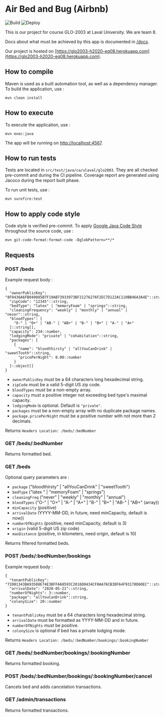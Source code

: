 # Air Bed and Bug (Airbnb)

![Build](https://github.com/glo2003/glo2003-h2020-eq08/workflows/Airbnb%20CI/badge.svg)
![Deploy](https://github.com/glo2003/glo2003-h2020-eq08/workflows/Airbnb%20CD/badge.svg)

This is our project for course GLO-2003 at Laval University. We are team 8.

Docs about what must be achieved by this app is documented in [/docs](/docs).

Our project is hosted on [https://glo2003-h2020-eq08.herokuapp.com](https://glo2003-h2020-eq08.herokuapp.com).

## How to compile

Maven is used as a built automation tool, as well as a dependency manager. To build the application, use : 

`mvn clean install`

## How to execute

To execute the application, use : 

`mvn exec:java`

The app will be running on [http://localhost:4567](http://localhost:4567).

## How to run tests

Tests are located in `src/test/java/ca/ulaval/glo2003`. They are all checked pre-commit and during the CI pipeline. Coverage report are generated using Jacoco during the report built phase.

To run unit tests, use :

`mvn surefire:test`

## How to apply code style

Code style is verified pre-commit. To apply [Google Java Code Style](https://google.github.io/styleguide/javaguide.html) throughout the source code, use : 

`mvn git-code-format:format-code -DglobPattern=**/*`

## Requests

### POST /beds

Example request body :
```{json}
{
  "ownerPublicKey": "8F0436A6FB049085B7F19AB73933973BF21276276F2EC7D122AC110BB46A3A4E"::string,
  "zipCode": "12345"::string,
  "bedType": "latex" | "memoryFoam" | "springs"::string,
  "cleaningFrequency": "weekly" | "monthly" | "annual" | "never"::string,
  "bloodTypes": [
    "O-" | "O+" | "AB-" | "AB+" | "B-" | "B+" | "A-" | "A+"
  ]::string[],
  "capacity": 234::number,
  "lodgingMode": "private" | "cohabitation"::string,
  "packages": [
    { 
      "name": "bloodthirsty" | "allYouCanDrink" | "sweetTooth"::string,
      "pricePerNight": 0.00::number
    }
  ]::object[]
}
```

- `ownerPublicKey` must be a 64 characters long hexadecimal string.
- `zipCode` must be a valid 5-digit US zip code.
- `bloodTypes` must be a non-empty array.
- `capacity` must a positive integer not exceeding bed type's maximal capacity.
- `lodgingMode` is optional. Default is `"private"`.
- `packages` must be a non-empty array with no duplicate package names.
- `package.pricePerNight` must be a positive number with not more than 2 decimals.

Returns `Headers Location: /beds/:bedNumber`

### GET /beds/:bedNumber

Returns formatted bed.

### GET /beds

Optional query parameters are : 

- `package` ("bloodthirsty" | "allYouCanDrink" | "sweetTooth")
- `bedType` ("latex " | "memoryFoam" | "springs")
- `cleaningFreq` ("never" | "weekly" | "monthly" | "annual")
- `bloodTypes` ("O-" | "O+" | "A-" | "A+" | "B-" | "B+" | "AB-" | "AB+"  (array))
- `minCapacity` (positive)
- `arrivalDate` (YYYY-MM-DD, in future, need minCapacity, default is now))
- `numberOfNights` (positive, need minCapacity, default is 3)
- `origin` (valid 5-digit US zip code)
- `maxDistance` (positive, in kilometers, need origin, default is 10)

Returns filtered formatted beds.

### POST /beds/:bedNumber/bookings

Example request body :
```{json}
{
  "tenantPublicKey": "72001343BA93508E74E3BFFA68593C2016D0434CF0AA76CB3DF64F93170D60EC"::string,
  "arrivalDate": "2020-05-21"::string,
  "numberOfNights": 3::number,
  "package": "allYouCanDrink"::string,
  "colonySize": 20::number
}
```

- `tenantPublicKey` must be a 64 characters long hexadecimal string.
- `arrivalDate` must be formatted as YYYY-MM-DD and in future.
- `numberOfNights` must be positive.
- `colonySize` is optional if bed has a private lodging mode.

Returns `Headers Location: /beds/:bedNumber/bookings/:bookingNumber`

### GET /beds/:bedNumber/bookings/:bookingNumber

Returns formatted booking.

### POST /beds/:bedNumber/bookings/:bookingNumber/cancel

Cancels bed and adds cancelation transactions.

### GET /admin/transactions

Returns formatted transactions.
